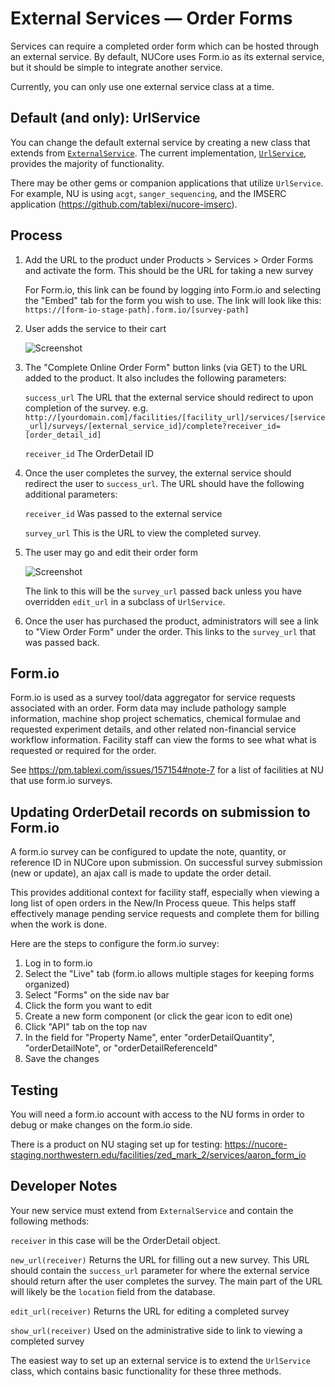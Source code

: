 # External Services — Order Forms

Services can require a completed order form which can be hosted through an external service. By default, NUCore uses Form.io as its external service, but it should be simple to integrate another service.

Currently, you can only use one external service class at a time.

## Default (and only): UrlService

You can change the default external service by creating a new class that extends from [`ExternalService`](../app/models/external_service.rb). The current implementation, [`UrlService`](../app/models/url_service.rb), provides the majority of functionality.

There may be other gems or companion applications that utilize `UrlService`.
For example, NU is using `acgt`, `sanger_sequencing`, and the IMSERC application (https://github.com/tablexi/nucore-imserc).

## Process

1. Add the URL to the product under Products > Services > Order Forms and activate the form. This should be the URL for taking a new survey

    For Form.io, this link can be found by logging into Form.io and selecting the "Embed" tab for the form you wish to use.
    The link will look like this: `https://[form-io-stage-path].form.io/[survey-path]`

2. User adds the service to their cart
   
   ![Screenshot](images/complete-online-order-form.png)
   
3. The "Complete Online Order Form" button links (via GET) to the URL added to the product. It also includes the following parameters:

   `success_url` The URL that the external service should redirect to upon completion of the survey.
    e.g. `http://[yourdomain.com]/facilities/[facility_url]/services/[service_url]/surveys/[external_service_id]/complete?receiver_id=[order_detail_id]`

   `receiver_id` The OrderDetail ID

4. Once the user completes the survey, the external service should redirect the user to `success_url`. The URL should have the following additional parameters:

   `receiver_id` Was passed to the external service
   
   `survey_url` This is the URL to view the completed survey.

5. The user may go and edit their order form
    
    ![Screenshot](images/edit-online-order-form.png)
    
    The link to this will be the `survey_url` passed back unless you have overridden `edit_url` in a subclass of `UrlService`.

6. Once the user has purchased the product, administrators will see a link to "View Order Form" under the order. This links to the `survey_url` that was passed back. 

## Form.io

Form.io is used as a survey tool/data aggregator for service requests associated with an order.
Form data may include pathology sample information, machine shop project schematics, chemical formulae and requested experiment details, and other related non-financial service workflow information. Facility staff can view the forms to see what what is requested or required for the order.

See https://pm.tablexi.com/issues/157154#note-7 for a list of facilities at NU that use form.io surveys.

## Updating OrderDetail records on submission to Form.io

A form.io survey can be configured to update the note, quantity, or reference ID in NUCore upon submission.
On successful survey submission (new or update), an ajax call is made to update the order detail.

This provides additional context for facility staff, especially when viewing a long list of open orders in the New/In Process queue.
This helps staff effectively manage pending service requests and complete them for billing when the work is done.

Here are the steps to configure the form.io survey:

1. Log in to form.io
1. Select the "Live" tab (form.io allows multiple stages for keeping forms organized)
1. Select "Forms" on the side nav bar
1. Click the form you want to edit
1. Create a new form component (or click the gear icon to edit one)
1. Click "API" tab on the top nav
1. In the field for "Property Name", enter "orderDetailQuantity", "orderDetailNote", or "orderDetailReferenceId"
1. Save the changes

## Testing

You will need a form.io account with access to the NU forms in order to debug or make changes on the form.io side.

There is a product on NU staging set up for testing: https://nucore-staging.northwestern.edu/facilities/zed_mark_2/services/aaron_form_io

## Developer Notes

Your new service must extend from `ExternalService` and contain the following methods:

`receiver` in this case will be the OrderDetail object.

`new_url(receiver)` Returns the URL for filling out a new survey. This URL should contain the `success_url` parameter for where the external service should return after the user completes the survey. The main part of the URL will likely be the `location` field from the database.

`edit_url(receiver)` Returns the URL for editing a completed survey

`show_url(receiver)` Used on the administrative side to link to viewing a completed survey

The easiest way to set up an external service is to extend the `UrlService` class, which contains basic functionality for these three methods.
